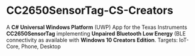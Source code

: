 # CC2650SensorTag-CS-Creators
A **C#** **Universal Windows Platform** (UWP) App for the Texas Instruments **CC2650SensorTag** implementing **Unpaired** **Bluetooth Low Energy** (BLE connectivity as available with **Windows 10 Creators Edition**. Targets: IoT-Core, Phone, Desktop
